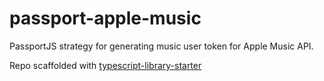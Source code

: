 # passport-apple-music

PassportJS strategy for generating music user token for Apple Music API.


Repo scaffolded with [typescript-library-starter](https://github.com/alexhayton/generator-typescript-library-starter)

